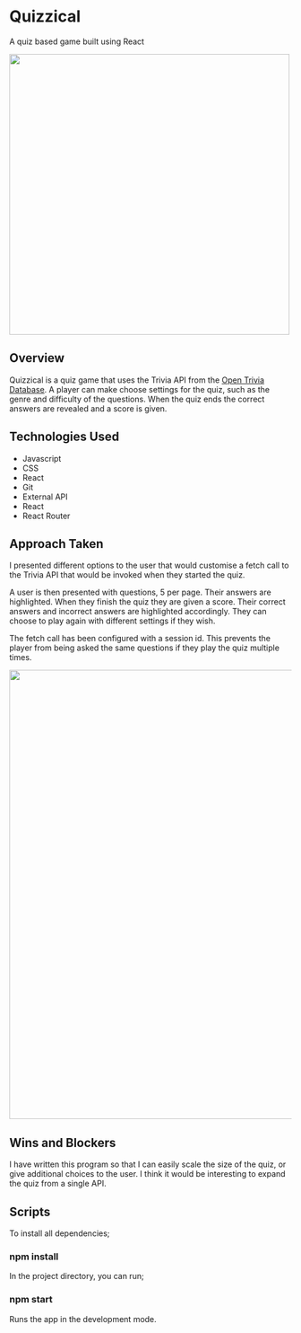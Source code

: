 <h1>Quizzical</h1>

A quiz based game built using React

<img src="https://user-images.githubusercontent.com/17533749/174472849-c87c2686-6417-47cd-be8c-d70f3aead5be.png" width="500">

<h2>Overview</h2>

Quizzical is a quiz game that uses the Trivia API from the <a href="https://opentdb.com/api_config.php">Open Trivia Database</a>.
A player can make choose settings for the quiz, such as the genre and difficulty of the questions. When the quiz ends the correct answers are revealed and a score is given.


<h2>Technologies Used</h2>
<ul>
  <li>Javascript</li>
  <li>CSS</li>
  <li>React</li>
  <li>Git</li>
  <li>External API</li>
  <li>React</li>
  <li>React Router</li>
</ul>

<h2>Approach Taken</h2>
I presented different options to the user that would customise a fetch call to the Trivia API that would be invoked when they started the quiz.

A user is then presented with questions, 5 per page. Their answers are highlighted. When they finish the quiz they are given a score. Their correct answers and incorrect answers are highlighted accordingly. They can choose to play again with different settings if they wish.

The fetch call has been configured with a session id. This prevents the player from being asked the same questions if they play the quiz multiple times.

<!-- ![image](https://user-images.githubusercontent.com/17533749/174472811-a4a8a725-2ed7-45c5-8ddb-60504fe81dec.png) -->
<img src="https://user-images.githubusercontent.com/17533749/174472811-a4a8a725-2ed7-45c5-8ddb-60504fe81dec.png" width="800">

<h2>Wins and Blockers</h2>
I have written this program so that I can easily scale the size of the quiz, or give additional choices to the user. 
I think it would be interesting to expand the quiz from a single API.

<h2>Scripts</h2>
To install all dependencies;

### npm install

In the project directory, you can run;

### npm start

Runs the app in the development mode.


